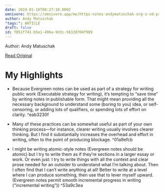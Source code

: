 ```yaml
---
date: 2024-01-16T08:27:18.000Z
omnivore: https://omnivore.app/me/https-notes-andymatuschak-org-z-xd-pr-ycx-us-zb-f-5-m-8-v-m-5-y--18cfc06b9a7
author: Andy Matuschak
"tags:": ARTICLE
draft: false
id: f851f741-b5e1-496a-9d3c-56328704f989
---
```


Author: Andy Matuschak

[Read Original](https://notes.andymatuschak.org/zXDPrYcxUSZbF5M8vM5Y1U9)

# My Highlights

- Because Evergreen notes can be used as part of a strategy for writing public work (Executable strategy for writing), it’s tempting to “save time” by writing notes in publishable form. That might mean providing all the necessary background to understand some (boring to you) idea, or self-censoring, or adding lots of qualifiers, or spending lots of effort on clarity. ^eab3230f

- Many of these practices can be somewhat useful as part of your own thinking process—for instance, clearer writing usually involves clearer thinking. But I find it substantially increases the overhead and effort in writing, often to the point of producing blockage. ^01a9efcb

- I might be writing atomic-style notes (Evergreen notes should be atomic) but I try to write them as if they’re sections in a larger essay or work. Or even just: I try to write things with all the context and clear prose needed for an outsider to understand what I’m talking about. Then I often find that I can’t write anything at all! Better to write at a level where I can produce something, then use that to lever myself upward. (Evergreen notes permit smooth incremental progress in writing (“incremental writing”)) ^53a9c3ea

